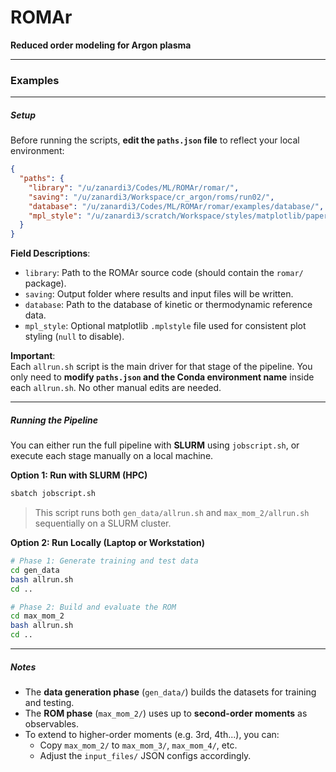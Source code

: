 # ROMAr

**Reduced order modeling for Argon plasma**

---

### Examples

---

##### Setup

Before running the scripts, **edit the `paths.json` file** to reflect your local environment:

```json
{
  "paths": {
    "library": "/u/zanardi3/Codes/ML/ROMAr/romar/",
    "saving": "/u/zanardi3/Workspace/cr_argon/roms/run02/",
    "database": "/u/zanardi3/Codes/ML/ROMAr/romar/examples/database/",
    "mpl_style": "/u/zanardi3/scratch/Workspace/styles/matplotlib/paper_1column.mplstyle"
  }
}
```

**Field Descriptions**:
- `library`: Path to the ROMAr source code (should contain the `romar/` package).
- `saving`: Output folder where results and input files will be written.
- `database`: Path to the database of kinetic or thermodynamic reference data.
- `mpl_style`: Optional matplotlib `.mplstyle` file used for consistent plot styling (`null` to disable).

**Important**:  
Each `allrun.sh` script is the main driver for that stage of the pipeline. You only need to **modify `paths.json` and the Conda environment name** inside each `allrun.sh`. No other manual edits are needed.

---

##### Running the Pipeline

You can either run the full pipeline with **SLURM** using `jobscript.sh`, or execute each stage manually on a local machine.

**Option 1: Run with SLURM (HPC)**

```bash
sbatch jobscript.sh
```

> This script runs both `gen_data/allrun.sh` and `max_mom_2/allrun.sh` sequentially on a SLURM cluster.

**Option 2: Run Locally (Laptop or Workstation)**

```bash
# Phase 1: Generate training and test data
cd gen_data
bash allrun.sh
cd ..

# Phase 2: Build and evaluate the ROM
cd max_mom_2
bash allrun.sh
cd ..
```

---

##### Notes

- The **data generation phase** (`gen_data/`) builds the datasets for training and testing.
- The **ROM phase** (`max_mom_2/`) uses up to **second-order moments** as observables.
- To extend to higher-order moments (e.g. 3rd, 4th...), you can:
  - Copy `max_mom_2/` to `max_mom_3/`, `max_mom_4/`, etc.
  - Adjust the `input_files/` JSON configs accordingly.
